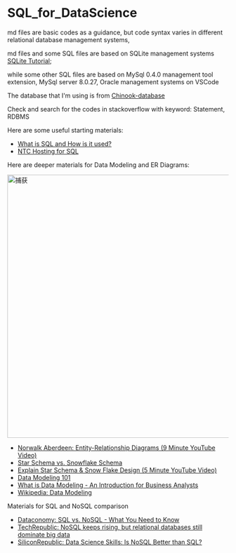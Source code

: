 # SQL_for_DataScience

md files are basic codes as a guidance, but code syntax varies in different relational database management systems,

md files and some SQL files are based on SQLite management systems [SQLite Tutorial](https://www.tutorialspoint.com/sqlite/index.htm);

while some other SQL files are based on MySql 0.4.0 management tool extension, MySql server 8.0.27, Oracle management systems on VSCode

The database that I'm using is from [Chinook-database](https://github.com/lerocha/chinook-database)

Check and search for the codes in stackoverflow with keyword: Statement, RDBMS

Here are some useful starting materials:

- [What is SQL and How is it used?](https://www.thebalancecareers.com/what-is-sql-and-uses-2071909)
- [NTC Hosting for SQL](https://www.ntchosting.com/encyclopedia/databases/structured-query-language/)

Here are deeper materials for Data Modeling and ER Diagrams:

<img width="600" alt="捕获" src="https://user-images.githubusercontent.com/93237538/170897753-1e4f65c4-a902-4bf7-9d10-dba72e1f9ad5.png">

- [Norwalk Aberdeen: Entity-Relationship Diagrams (9 Minute YouTube Video)](https://www.youtube.com/watch?v=c0_9Y8QAstg)
- [Star Schema vs. Snowflake Schema](https://www.vertabelo.com/blog/data-warehouse-modeling-star-schema-vs-snowflake-schema/)
- [Explain Star Schema & Snow Flake Design (5 Minute YouTube Video)](https://www.youtube.com/watch?v=KUwOcip7Zzc)
- [Data Modeling 101](http://www.agiledata.org/essays/dataModeling101.html)
- [What is Data Modeling - An Introduction for Business Analysts](http://business-analysis-excellence.com/what-is-data-modeling/)
- [Wikipedia: Data Modeling](https://en.wikipedia.org/wiki/Data_modeling)

Materials for SQL and NoSQL comparison
- [Dataconomy: SQL vs. NoSQL - What You Need to Know](https://dataconomy.com/2014/07/sql-vs-nosql-need-know/)
- [TechRepublic: NoSQL keeps rising, but relational databases still dominate big data](https://www.techrepublic.com/article/nosql-keeps-rising-but-relational-databases-still-dominate-big-data/)
- [SiliconRepublic: Data Science Skills: Is NoSQL Better than SQL?](https://www.siliconrepublic.com/careers/data-science-skills-sql)

